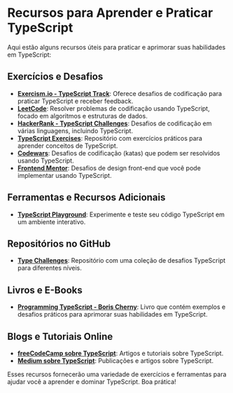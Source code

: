 # Recursos para Aprender e Praticar TypeScript

Aqui estão alguns recursos úteis para praticar e aprimorar suas habilidades em TypeScript:

## Exercícios e Desafios

- **[Exercism.io - TypeScript Track](https://exercism.io/tracks/typescript)**: Oferece desafios de codificação para praticar TypeScript e receber feedback.
- **[LeetCode](https://leetcode.com)**: Resolver problemas de codificação usando TypeScript, focado em algoritmos e estruturas de dados.
- **[HackerRank - TypeScript Challenges](https://www.hackerrank.com/domains/tutorials/10-days-of-javascript)**: Desafios de codificação em várias linguagens, incluindo TypeScript.
- **[TypeScript Exercises](https://typescript-exercises.github.io/)**: Repositório com exercícios práticos para aprender conceitos de TypeScript.
- **[Codewars](https://www.codewars.com/)**: Desafios de codificação (katas) que podem ser resolvidos usando TypeScript.
- **[Frontend Mentor](https://www.frontendmentor.io/)**: Desafios de design front-end que você pode implementar usando TypeScript.

## Ferramentas e Recursos Adicionais

- **[TypeScript Playground](https://www.typescriptlang.org/play)**: Experimente e teste seu código TypeScript em um ambiente interativo.

## Repositórios no GitHub

- **[Type Challenges](https://github.com/ghaith/type-challenges)**: Repositório com uma coleção de desafios TypeScript para diferentes níveis.

## Livros e E-Books

- **[Programming TypeScript - Boris Cherny](https://www.oreilly.com/library/view/programming-typescript/9781492037654/)**: Livro que contém exemplos e desafios práticos para aprimorar suas habilidades em TypeScript.

## Blogs e Tutoriais Online

- **[freeCodeCamp sobre TypeScript](https://www.freecodecamp.org/news/tag/typescript/)**: Artigos e tutoriais sobre TypeScript.
- **[Medium sobre TypeScript](https://medium.com/tag/typescript)**: Publicações e artigos sobre TypeScript.

Esses recursos fornecerão uma variedade de exercícios e ferramentas para ajudar você a aprender e dominar TypeScript. Boa prática!
